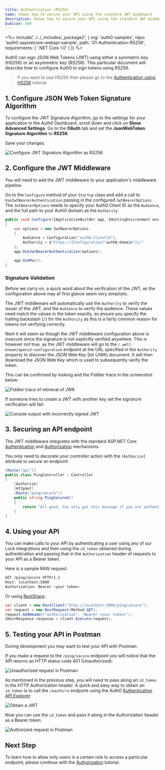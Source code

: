 ```yaml
---
title: Authentication (RS256)
name: Shows how to secure your API using the standard JWT middeware
description: Shows how to secure your API using the standard JWT middeware.
budicon: 500
---
```


<%= include('../../_includes/_package2', {
  org: 'auth0-samples',
  repo: 'auth0-aspnetcore-webapi-sample',
  path: '01-Authentication-RS256',
  requirements: [
    '.NET Core 1.0'
  ]
}) %>

Auth0 can sign JSON Web Tokens (JWT) using either a symmetric key (HS256) or an asymmetric key (RS256). This particular document will describe how to configure Auth0 to sign tokens using RS256.

> If you want to use HS256 then please go to the [Authentication using HS256](/quickstart/backend/aspnet-core-webapi/02-authentication-hs256) tutorial.

## 1. Configure JSON Web Token Signature Algorithm

To configure the JWT Signature Algorithm, go to the settings for your application in the Auth0 Dashboard, scroll down and click on **Show Advanced Settings**. Go to the **OAuth** tab and set the **JsonWebToken Signature Algorithm** to **RS256**.

Save your changes.

![Configure JWT Signature Algorithm as RS256](/media/articles/server-apis/aspnet-core-webapi/jwt-signature-rs256.png)

## 2. Configure the JWT Middleware

You will need to add the JWT middleware to your application's middleware pipeline.

Go to the `Configure` method of your `Startup` class and add a call to `UseJwtBearerAuthentication` passing in the configured `JwtBearerOptions`. The `JwtBearerOptions` needs to specify your Auth0 Client ID as the `Audience`, and the full path to your Auth0 domain as the `Authority`:

```csharp
public void Configure(IApplicationBuilder app, IHostingEnvironment env, ILoggerFactory loggerFactory)
{
    var options = new JwtBearerOptions
    {
        Audience = Configuration["auth0:clientId"],
        Authority = $"https://{Configuration["auth0:domain"]}/"
    };
    app.UseJwtBearerAuthentication(options);

    app.UseMvc();
}
```

### Signature Validation

Before we carry on, a quick word about the verification of the JWT, as the configuration above may af first glance seem very simplistic.

The JWT middleware will automatically use the `Authority` to verify the issuer of the JWT, and the `Audience` to verify the audience. These values need match the values in the token exactly, so ensure you specify the trailing backslash (`/`) for the `Authority` as this is a fairly common reason for tokens not verifying correctly.

Next it will seem as though the JWT middleware configuration above is insecure since the signature is not explicitly verified anywhere. This is however not true, as the JWT middleware will go to the `/.well-known/openid-configuration` endpoint at the URL specified in the `Authority` property to discover the JSON Web Key Set (JWK) document. It will then download the JSON Web Key which is used to subsequently verify the token.

This can be confirmed by looking and the Fiddler trace in the screenshot below:

![Fiddler trace of retrieval of JWK](/media/articles/server-apis/aspnet-core-webapi/fiddler.png)

If someone tries to create a JWT with another key set the signature verification will fail:

![Console output with incorrectly signed JWT](/media/articles/server-apis/aspnet-core-webapi/console-output.png)

## 3. Securing an API endpoint

The JWT middleware integrates with the standard ASP.NET Core [Authentication](https://docs.asp.net/en/latest/security/authentication/index.html) and [Authorization](https://docs.asp.net/en/latest/security/authorization/index.html) mechanisms.

You only need to decorate your controller action with the `[Authorize]` attribute to secure an endpoint:

```csharp
[Route("api")]
public class PingController : Controller
{
    [Authorize]
    [HttpGet]
    [Route("ping/secure")]
    public string PingSecured()
    {
        return "All good. You only get this message if you are authenticated.";
    }
}
```

## 4. Using your API

You can make calls to your API by authenticating a user using any of our Lock integrations and then using the `id_token` obtained during authentication and passing that in the `Authorization` header of requests to your API as a Bearer token.

Here is a sample RAW request:

```bash
GET /ping/secure HTTP/1.1
Host: localhost:5000
Authorization: Bearer <your token>
```

Or using [RestSharp](http://restsharp.org/):

```csharp
var client = new RestClient("http://localhost:5000/ping/secure");
var request = new RestRequest(Method.GET);
request.AddHeader("authorization", "Bearer <your token>");
IRestResponse response = client.Execute(request);
```

## 5. Testing your API in Postman

During development you may want to test your API with Postman.

If you make a request to the `/ping/secure` endpoint you will notice that the API returns an HTTP status code 401 (Unauthorized):

![Unauthorized request in Postman](/media/articles/server-apis/aspnet-core-webapi/postman-not-authorized.png)

As mentioned in the previous step, you will need to pass along an `id_token` in the HTTP Authorization header. A quick and easy way to obtain an `id_token` is to call the `/oauth/ro` endpoint using the Auth0 [Authentication API Explorer](/api/authentication#!#post--oauth-ro):

![Obtain a JWT](/media/articles/server-apis/aspnet-core-webapi/request-jwt.png)

Now you can use the `id_token` and pass it along in the Authorization header as a Bearer token:

![Authorized request in Postman](/media/articles/server-apis/aspnet-core-webapi/postman-authorized.png)

## Next Step

To learn how to allow only users in a certain role to access a particular endpoint, please continue with the [Authorization](/quickstart/backend/aspnet-core-webapi/03-authorization) tutorial.
